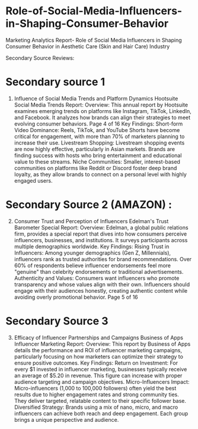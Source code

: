 # Role-of-Social-Media-Influencers-in-Shaping-Consumer-Behavior
Marketing Analytics Report- Role of Social Media Influencers in Shaping Consumer Behavior in Aesthetic Care (Skin and Hair Care) Industry



Secondary Source Reviews:
# Secondary source 1
1. Influence of Social Media Trends and Platform Dynamics Hootsuite Social Media Trends Report:
Overview: This annual report by Hootsuite examines emerging trends on platforms like Instagram, TikTok, LinkedIn, and Facebook. It analyzes how brands can align their strategies to meet evolving consumer behaviors.
Page 4 of 16
         Key Findings:
Short-form Video Dominance: Reels, TikTok, and YouTube Shorts have become critical for engagement, with more than 70% of marketers planning to increase their use.
Livestream Shopping: Livestream shopping events are now highly effective, particularly in Asian markets. Brands are finding success with hosts who bring entertainment and educational value to these streams.
Niche Communities: Smaller, interest-based communities on platforms like Reddit or Discord foster deep brand loyalty, as they allow brands to connect on a personal level with highly engaged users.

# Secondary Source 2 (AMAZON) :
2. Consumer Trust and Perception of Influencers Edelman's Trust Barometer Special Report:
Overview: Edelman, a global public relations firm, provides a special report that dives into how consumers perceive influencers, businesses, and institutions. It surveys participants across multiple demographics worldwide.
Key Findings:
Rising Trust in Influencers: Among younger demographics (Gen Z, Millennials), influencers rank as trusted authorities for brand recommendations. Over 60% of respondents believe influencer endorsements feel more "genuine" than celebrity endorsements or traditional advertisements.
Authenticity and Values: Consumers want influencers who promote transparency and whose values align with their own. Influencers should engage with their audiences honestly, creating authentic content while avoiding overly promotional behavior.
Page 5 of 16
   
# Secondary Source 3
3. Efficacy of Influencer Partnerships and Campaigns
Business of Apps Influencer Marketing Report:
Overview: This report by Business of Apps details the performance and ROI of influencer marketing campaigns, particularly focusing on how marketers can optimize their strategy to ensure positive outcomes.
Key Findings:
Return on Investment: For every $1 invested in influencer marketing, businesses typically receive an average of $5.20 in revenue. This figure can increase with proper audience targeting and campaign objectives.
Micro-Influencers Impact: Micro-influencers (1,000 to 100,000 followers) often yield the best results due to higher engagement rates and strong community ties. They deliver targeted, relatable content to their specific follower base.
Diversified Strategy: Brands using a mix of nano, micro, and macro influencers can achieve both reach and deep engagement. Each group brings a unique perspective and audience.
